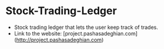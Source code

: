# Stock-Trading-Ledger

* Stock trading ledger that lets the user keep track of trades. 
* Link to the website: [project.pashasadeghian.com] (http://project.pashasadeghian.com)
